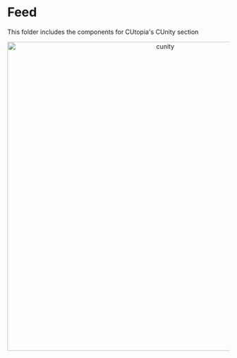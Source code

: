# Feed
This folder includes the components for CUtopia's CUnity section
</br>
<p align="center">
  <img src="https://github.com/FlyingTwigs/CUtopia/blob/temp-3/imagesforREADME/cunity.png" alt="cunity" width="700" >
</p>

